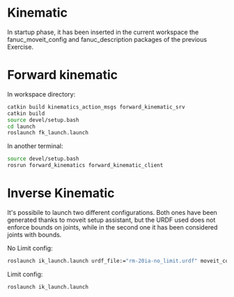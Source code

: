 # Kinematic

In startup phase, it has been inserted in the current workspace the fanuc_moveit_config and fanuc_description packages of the previous Exercise.

# Forward kinematic

In workspace directory:

```bash
catkin build kinematics_action_msgs forward_kinematic_srv
catkin build
source devel/setup.bash
cd launch
roslaunch fk_launch.launch
```

In another terminal:

```bash
source devel/setup.bash
rosrun forward_kinematics forward_kinematic_client
```

# Inverse Kinematic

It's possibile to launch two different configurations. Both ones have been generated thanks to moveit setup assistant, but the URDF used does not enforce bounds on joints, while in the second one it has been considered joints with bounds.

No Limit config:
```bash
roslaunch ik_launch.launch urdf_file:="rm-20ia-no_limit.urdf" moveit_config:="fanuc_moveit_config_no_limit" group:="fanuc_arm_no_limit"
```

Limit config:

```bash
roslaunch ik_launch.launch
```

